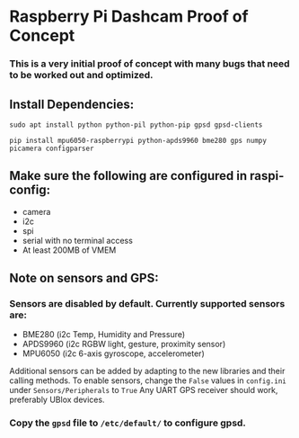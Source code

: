 # Raspberry Pi Dashcam Proof of Concept

### This is a very initial proof of concept with many bugs that need to be worked out and optimized.

## Install Dependencies:
```
sudo apt install python python-pil python-pip gpsd gpsd-clients

pip install mpu6050-raspberrypi python-apds9960 bme280 gps numpy picamera configparser
```

## Make sure the following are configured in raspi-config:
- camera
- i2c
- spi
- serial with no terminal access
- At least 200MB of VMEM

## Note on sensors and GPS:
### Sensors are disabled by default. Currently supported sensors are:
- BME280 (i2c Temp, Humidity and Pressure)
- APDS9960 (i2c RGBW light, gesture, proximity sensor)
- MPU6050 (i2c 6-axis gyroscope, accelerometer)

Additional sensors can be added by adapting to the new libraries and their calling methods.
To enable sensors, change the ```False``` values in ```config.ini``` under ```Sensors/Peripherals``` to ```True```
Any UART GPS receiver should work, preferably UBlox devices.

### Copy the ```gpsd``` file to ```/etc/default/``` to configure gpsd.
